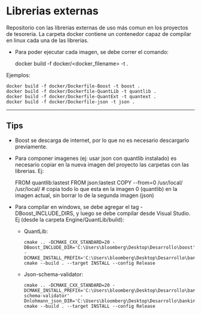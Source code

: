 # Librerias externas #

Repositorio con las librerias externas de uso más comun en los proyectos de tesoreria. La carpeta docker contiene un contenedor capaz de compilar en linux cada una de las librerias.
- Para poder ejecutar cada imagen, se debe correr el comando:

    docker build -f docker/<docker_filename> -t <tagname> .

Ejemplos:

    docker build -f docker/Dockerfile-Boost -t boost .
    docker build -f docker/Dockerfile-QuantLib -t quantlib .
    docker build -f docker/Dockerfile-QuantExt -t quantext .
    docker build -f docker/Dockerfile-json -t json .


***

## Tips ##

- Boost se descarga de internet, por lo que no es necesario descargarlo previamente.
- Para componer imagenes (ej: usar json con quantlib instalado) es necesario copiar en la nueva imagen del proyecto las carpetas con las librerias. Ej:
  
    FROM quantlib:lastest
    FROM json:lastest
    COPY --from=0 /usr/local/ /usr/local/ # copia todo lo que esta en la imagen 0 (quantlib) en la imagen actual, sin borrar lo de la segunda imagen (json)

- Para compilar en windows, se debe agregar el tag -DBoost_INCLUDE_DIRS, y luego se debe compilar desde Visual Studio. Ej (desde la carpeta Engine/QuantLib/build):
  
  - QuantLib:

        cmake .. -DCMAKE_CXX_STANDARD=20 -DBoost_INCLUDE_DIR='C:\Users\bloomberg\Desktop\Desarrollo\boost' -DCMAKE_INSTALL_PREFIX='C:\Users\bloomberg\Desktop\Desarrollo\bankingItau\libs\externalpackages\builds\QuantLib'
        cmake --build . --target INSTALL --config Release

  - Json-schema-validator:

        cmake .. -DCMAKE_CXX_STANDARD=20 -DCMAKE_INSTALL_PREFIX='C:\Users\bloomberg\Desktop\Desarrollo\bankingItau\libs\externalpackages\builds\json-schema-validator'    -Dnlohmann_json_DIR='C:\Users\bloomberg\Desktop\Desarrollo\bankingItau\libs\externalpackages\builds\json'
        cmake --build . --target INSTALL --config Release

